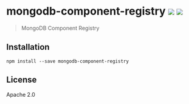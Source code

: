 # mongodb-component-registry [![][travis_img]][travis_url] [![][npm_img]][npm_url]

> MongoDB Component Registry

## Installation

```
npm install --save mongodb-component-registry
```

## License

Apache 2.0

[travis_img]: https://img.shields.io/travis/mongodb-js/component-registry.svg?style=flat-square
[travis_url]: https://travis-ci.org/mongodb-js/component-registry
[npm_img]: https://img.shields.io/npm/v/mongodb-component-registry.svg?style=flat-square
[npm_url]: https://www.npmjs.org/package/mongodb-component-registry
